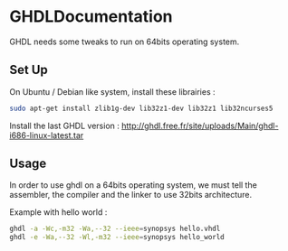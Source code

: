 # GHDLDocumentation
GHDL needs some tweaks to run on 64bits operating system.

## Set Up
On Ubuntu / Debian like system, install these librairies :

```bash
sudo apt-get install zlib1g-dev lib32z1-dev lib32z1 lib32ncurses5
```

Install the last GHDL version : http://ghdl.free.fr/site/uploads/Main/ghdl-i686-linux-latest.tar

## Usage

In order to use ghdl on a 64bits operating system, we must tell the assembler, the compiler and the linker to use 32bits architecture.

Example with hello world :

```bash
ghdl -a -Wc,-m32 -Wa,--32 --ieee=synopsys hello.vhdl
ghdl -e -Wa,--32 -Wl,-m32 --ieee=synopsys hello_world
```
